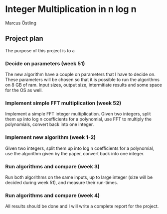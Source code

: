 # Integer Multiplication in n log n
Marcus Östling

## Project plan
The purpose of this project is to a

### Decide on parameters (week 51)
The new algorithm have a couple on parameters that
I have to decide on. These parameters will be chosen
so that it is possible to run the algorithms on
8 GB of ram. Input sizes, output size, intermitiate results
and some space for the OS as well.

### Implement simple FFT multiplication (week 52)
Implement a simple FFT integer multiplication.
Given two integers, split them up into log n coefficients
for a polynomial, use FFT to multiply the polynomials,
convert back into one integer.

### Implement new algorithm (week 1-2)
Given two integers, split them up into log n coefficients
for a polynomial, 
use the algorithm given by the paper,
convert back into one integer.


### Run algorithms and compare (week 3)
Run both algorithms on the same inputs, up to large
integer (size will be decided during week 51), 
and measure their run-times.

### Run algorithms and compare (week 4)
All results should be done and I will write a complete report for the
project. 
